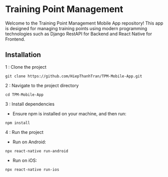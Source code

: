 # Training Point Management

Welcome to the Training Point Management Mobile App repository! This app is designed for managing training points using modern programming technologies such as Django RestAPI for Backend and React Native for Frontend.

## Installation

1 : Clone the project

```shell
git clone https://github.com/HiepThanhTran/TPM-Mobile-App.git
```

2 : Navigate to the project directory

```shell
cd TPM-Mobile-App
```

3 : Install dependencies

-  Ensure npm is installed on your machine, and then run:

```shell
npm install
```

4 : Run the project

-  Run on Android:

```shell
npx react-native run-android
```

-  Run on iOS:

```shell
npx react-native run-ios
```

